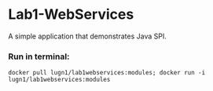 # Lab1-WebServices

A simple application that demonstrates Java SPI.


### Run in terminal:
`docker pull lugn1/lab1webservices:modules; docker run -i lugn1/lab1webservices:modules`
